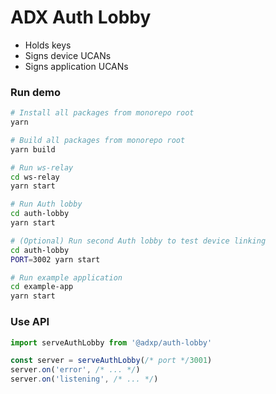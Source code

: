 # ADX Auth Lobby

- Holds keys
- Signs device UCANs
- Signs application UCANs

### Run demo

```bash
# Install all packages from monorepo root
yarn

# Build all packages from monorepo root
yarn build

# Run ws-relay
cd ws-relay
yarn start

# Run Auth lobby
cd auth-lobby
yarn start

# (Optional) Run second Auth lobby to test device linking
cd auth-lobby
PORT=3002 yarn start

# Run example application
cd example-app
yarn start
```

### Use API

```typescript
import serveAuthLobby from '@adxp/auth-lobby'

const server = serveAuthLobby(/* port */3001)
server.on('error', /* ... */)
server.on('listening', /* ... */)
```

